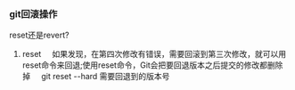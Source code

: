 ### git回滚操作
reset还是revert?
1. reset
    如果发现，在第四次修改有错误，需要回滚到第三次修改，就可以用reset命令来回退;使用reset命令，Git会把要回退版本之后提交的修改都删除掉
    git reset --hard 需要回退到的版本号
